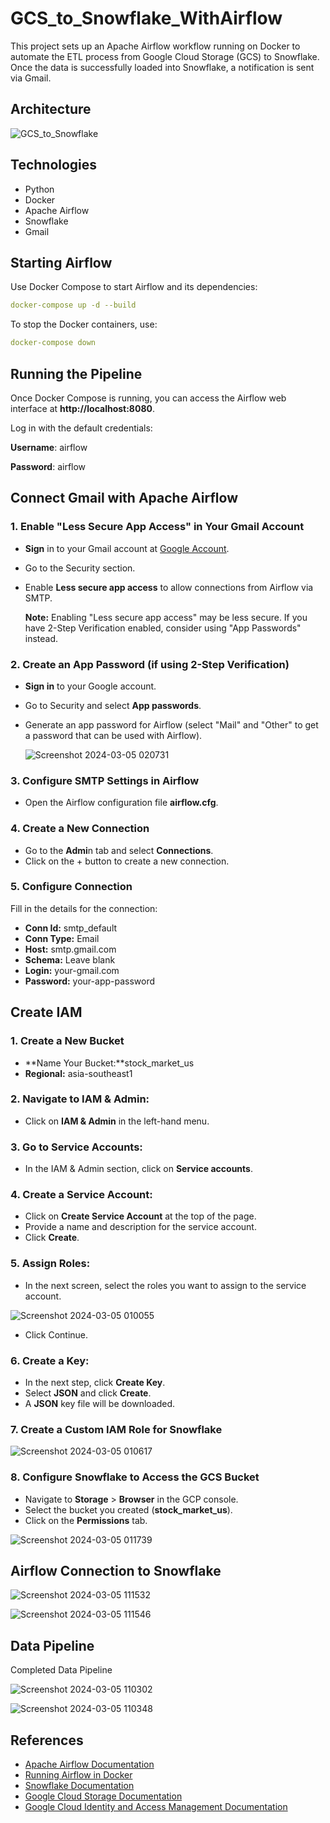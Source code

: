 # GCS_to_Snowflake_WithAirflow
This project sets up an Apache Airflow workflow running on Docker to automate the ETL process from Google Cloud Storage (GCS) to Snowflake. Once the data is successfully loaded into Snowflake, a notification is sent via Gmail.

## Architecture

  ![GCS_to_Snowflake](https://github.com/user-attachments/assets/065048a6-442a-4b8d-b845-122f10d797e5)

## Technologies
- Python
- Docker
- Apache Airflow
- Snowflake
- Gmail

## Starting Airflow
Use Docker Compose to start Airflow and its dependencies:
```yaml
docker-compose up -d --build
```

To stop the Docker containers, use:
```yaml
docker-compose down
```
## Running the Pipeline
Once Docker Compose is running, you can access the Airflow web interface at **http://localhost:8080**.

Log in with the default credentials:

**Username**: airflow

**Password**: airflow

## Connect Gmail with Apache Airflow

### 1. Enable "Less Secure App Access" in Your Gmail Account
- **Sign** in to your Gmail account at [Google Account](https://myaccount.google.com/). 
- Go to the Security section.
- Enable **Less secure app access** to allow connections from Airflow via SMTP.

  **Note:** Enabling "Less secure app access" may be less secure. If you have 2-Step Verification enabled, consider using "App Passwords" instead.

### 2. Create an App Password (if using 2-Step Verification)
- **Sign in** to your Google account.
- Go to Security and select **App passwords**.
- Generate an app password for Airflow (select "Mail" and "Other" to get a password that can be used with Airflow).

  ![Screenshot 2024-03-05 020731](https://github.com/user-attachments/assets/0d0c0b3a-b991-4db4-a525-6a7541dfa26a)


### 3. Configure SMTP Settings in Airflow
- Open the Airflow configuration file **airflow.cfg**.

### 4. Create a New Connection
- Go to the **Admi**n tab and select **Connections**.
- Click on the + button to create a new connection.

### 5. Configure Connection
Fill in the details for the connection:
- **Conn Id:** smtp_default
- **Conn Type:** Email
- **Host:** smtp.gmail.com
- **Schema:** Leave blank
- **Login:** your-gmail.com
- **Password:** your-app-password

## Create IAM
### 1. Create a New Bucket
- **Name Your Bucket:**stock_market_us
- **Regional:** asia-southeast1

### 2. Navigate to IAM & Admin:
- Click on **IAM & Admin** in the left-hand menu.

### 3. Go to Service Accounts:
- In the IAM & Admin section, click on **Service accounts**.

### 4. Create a Service Account:
- Click on **Create Service Account** at the top of the page.
- Provide a name and description for the service account.
- Click **Create**.

### 5. Assign Roles:
- In the next screen, select the roles you want to assign to the service account. 

![Screenshot 2024-03-05 010055](https://github.com/user-attachments/assets/b5fecfd8-1b66-496e-ab54-88b40d535318)

- Click Continue.

### 6. Create a Key:
- In the next step, click **Create Key**.
- Select **JSON** and click **Create**.
- A **JSON** key file will be downloaded.

### 7. Create a Custom IAM Role for Snowflake

![Screenshot 2024-03-05 010617](https://github.com/user-attachments/assets/b7019f84-f04a-426d-9a71-3f6ccac924db)

### 8. Configure Snowflake to Access the GCS Bucket
- Navigate to **Storage** > **Browser** in the GCP console.
- Select the bucket you created (**stock_market_us**).
- Click on the **Permissions** tab.

![Screenshot 2024-03-05 011739](https://github.com/user-attachments/assets/38702fa1-2b52-497d-ab2a-314d3fae0737)

## Airflow Connection to Snowflake

![Screenshot 2024-03-05 111532](https://github.com/user-attachments/assets/41f0cdd1-0345-49ec-b850-61afd0c1189c)


![Screenshot 2024-03-05 111546](https://github.com/user-attachments/assets/8b79925a-415f-4fa1-b21f-cba3fcd2cb0a)

## Data Pipeline
Completed Data Pipeline

![Screenshot 2024-03-05 110302](https://github.com/user-attachments/assets/0400fa42-a548-4537-b97e-367cb05aa2d5)

![Screenshot 2024-03-05 110348](https://github.com/user-attachments/assets/811c40a0-ba88-4710-baf8-46394e99990c)

## References
- [Apache Airflow Documentation](https://airflow.apache.org/docs/)
- [Running Airflow in Docker](https://airflow.apache.org/docs/apache-airflow/stable/start/docker.html)
- [Snowflake Documentation](https://docs.snowflake.com/)
- [Google Cloud Storage Documentation](https://cloud.google.com/storage/docs)
- [Google Cloud Identity and Access Management Documentation](https://cloud.google.com/iam/docs)





